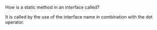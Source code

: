 How is a static method in an interface called?

It is called by the use of the interface name in combination with the dot operator.
